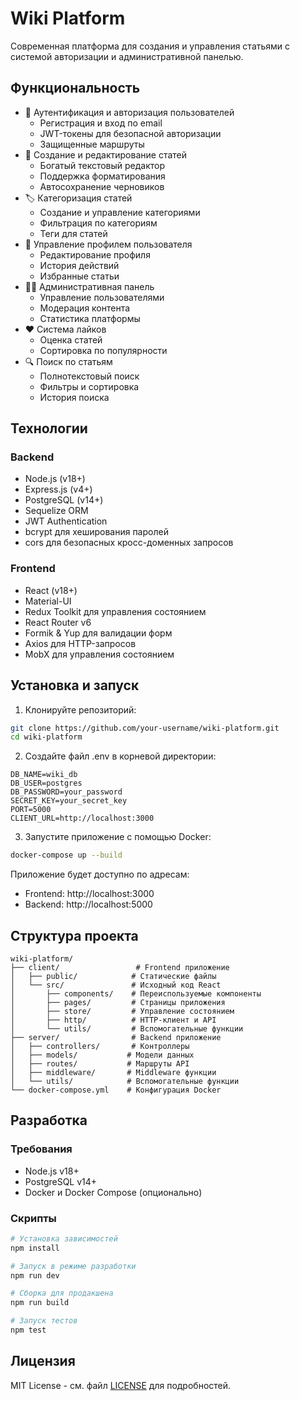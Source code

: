 # Wiki Platform

Современная платформа для создания и управления статьями с системой авторизации и административной панелью.

## Функциональность

- 🔐 Аутентификация и авторизация пользователей
  - Регистрация и вход по email
  - JWT-токены для безопасной авторизации
  - Защищенные маршруты
- 📝 Создание и редактирование статей
  - Богатый текстовый редактор
  - Поддержка форматирования
  - Автосохранение черновиков
- 🏷️ Категоризация статей
  - Создание и управление категориями
  - Фильтрация по категориям
  - Теги для статей
- 👤 Управление профилем пользователя
  - Редактирование профиля
  - История действий
  - Избранные статьи
- 👨‍💼 Административная панель
  - Управление пользователями
  - Модерация контента
  - Статистика платформы
- ❤️ Система лайков
  - Оценка статей
  - Сортировка по популярности
- 🔍 Поиск по статьям
  - Полнотекстовый поиск
  - Фильтры и сортировка
  - История поиска

## Технологии

### Backend
- Node.js (v18+)
- Express.js (v4+)
- PostgreSQL (v14+)
- Sequelize ORM
- JWT Authentication
- bcrypt для хеширования паролей
- cors для безопасных кросс-доменных запросов

### Frontend
- React (v18+)
- Material-UI
- Redux Toolkit для управления состоянием
- React Router v6
- Formik & Yup для валидации форм
- Axios для HTTP-запросов
- MobX для управления состоянием

## Установка и запуск

1. Клонируйте репозиторий:
```bash
git clone https://github.com/your-username/wiki-platform.git
cd wiki-platform
```

2. Создайте файл .env в корневой директории:
```env
DB_NAME=wiki_db
DB_USER=postgres
DB_PASSWORD=your_password
SECRET_KEY=your_secret_key
PORT=5000
CLIENT_URL=http://localhost:3000
```

3. Запустите приложение с помощью Docker:
```bash
docker-compose up --build
```

Приложение будет доступно по адресам:
- Frontend: http://localhost:3000
- Backend: http://localhost:5000

## Структура проекта

```
wiki-platform/
├── client/                 # Frontend приложение
│   ├── public/            # Статические файлы
│   └── src/               # Исходный код React
│       ├── components/    # Переиспользуемые компоненты
│       ├── pages/         # Страницы приложения
│       ├── store/         # Управление состоянием
│       ├── http/          # HTTP-клиент и API
│       └── utils/         # Вспомогательные функции
├── server/                # Backend приложение
│   ├── controllers/       # Контроллеры
│   ├── models/           # Модели данных
│   ├── routes/           # Маршруты API
│   ├── middleware/       # Middleware функции
│   └── utils/            # Вспомогательные функции
└── docker-compose.yml    # Конфигурация Docker
```

## Разработка

### Требования
- Node.js v18+
- PostgreSQL v14+
- Docker и Docker Compose (опционально)

### Скрипты
```bash
# Установка зависимостей
npm install

# Запуск в режиме разработки
npm run dev

# Сборка для продакшена
npm run build

# Запуск тестов
npm test
```

## Лицензия

MIT License - см. файл [LICENSE](LICENSE) для подробностей. 